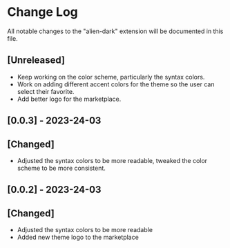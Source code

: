 # Change Log

All notable changes to the "alien-dark" extension will be documented in this file.

## [Unreleased]

- Keep working on the color scheme, particularly the syntax colors.
- Work on adding different accent colors for the theme so the user can select their favorite.
- Add better logo for the marketplace.



## [0.0.3] - 2023-24-03

## [Changed]

- Adjusted the syntax colors to be more readable, tweaked the color scheme to be more consistent.


## [0.0.2] - 2023-24-03

## [Changed]

- Adjusted the syntax colors to be more readable
- Added new theme logo to the marketplace